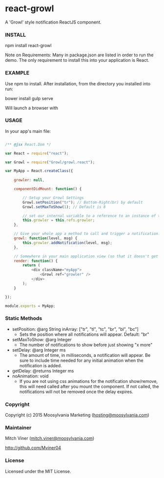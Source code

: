 # react-growl
A 'Growl' style notification ReactJS component.

### INSTALL

npm install react-growl

Note on Requirements: Many in package.json are listed in order to run the demo. The only requirement to install this into your application is React.

### EXAMPLE

Use npm to install. After installation, from the directory you installed into run:

bower install
gulp serve

Will launch a browser with 

### USAGE

In your app's main file:

```Javascript

/** @jsx React.Dom */

var React = require("react");

var Growl = require("Growl/growl.react");

var MyApp = React.createClass({
	
	growler: null,

	componentDidMount: function() {

		// Setup your Growl Settings
		Growl.setPosition("tr"); // Bottom-Right(br) by default
		Growl.setMaxToShow(1); // Default is 8

		// set our internal variable to a reference to an instance of the growler
		this.growler = this.refs.growler;
	},

	// Give your whole app a method to call and trigger a notification.
	growl: function(level, msg) {
		this.growler.addNotification(level, msg);
	},

	// Somewhere in your main application view (so that it doesn't get unmounted) add an instance of Growl.
	render: function() {
		return (
			<div className="myApp">
				<Growl ref="growler" />
			</div>
		);
	}

});

module.exports = MyApp;

```

### Static Methods

- setPosition: @arg String inArray: ["tr", "tl", "tc", "br", "bl", "bc"]
  - Sets the position where all notifications will appear. Default: "br"
- setMaxToShow: @arg Integer
  - The number of notifications to show before just showing "x more"
- setDelay: @arg Integer ms
  - The amount of time, in milliseconds, a notification will appear. Be sure to include time needed for any initial animation when the notification is added.
- getDelay: @returns Integer ms
- noAnimation: void
  - If you are not using css animations for the notification show/remove, this will need called after you mount the component. If not called, the notifications will not be removed once the delay expires.

### Copyright

Copyright (c) 2015 Moosylvania Marketing (hosting@moosylvania.com)

### Maintainer

Mitch Viner (mitch.viner@moosylvania.com)

http://github.com/Mviner04

### License

Licensed under the MIT License.

